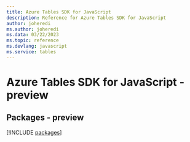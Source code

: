 ```yaml
---
title: Azure Tables SDK for JavaScript
description: Reference for Azure Tables SDK for JavaScript
author: joheredi
ms.author: joheredi
ms.data: 03/22/2023
ms.topic: reference
ms.devlang: javascript
ms.service: tables
---
```

# Azure Tables SDK for JavaScript - preview
## Packages - preview
[!INCLUDE [packages](tables-index.md)]